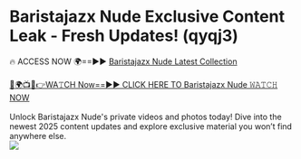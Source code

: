 # Baristajazx Nude Exclusive Content Leak - Fresh Updates! (qyqj3)

🔥 ACCESS NOW 🌍==►► <a href="https://tinyurl.com/yc657z5k" rel="nofollow">Baristajazx Nude Latest Collection</a>
<br><br>
[🔴🌍📺📱👉WA𝚃CH Now==►► CLICK HERE TO Baristajazx Nude 𝚆𝙰𝚃𝙲𝙷 NOW](https://tinyurl.com/yc657z5k)
<br><br>
Unlock Baristajazx Nude's private videos and photos today! Dive into the newest 2025 content updates and explore exclusive material you won’t find anywhere else.
<br>
<a href="https://tinyurl.com/yc657z5k" rel="nofollow" data-target="animated-image.originalLink"><img src="https://camo.githubusercontent.com/8a4f000d20f83aca3bf7ec5f350d767afa0574a8a352519fd8cfa583a6f93a33/68747470733a2f2f692e696d6775722e636f6d2f644a486b345a712e676966" data-canonical-src="https://i.imgur.com/dJHk4Zq.gif" style="max-width: 100%; display: inline-block;" data-target="animated-image.originalImage"></a>
<br>
